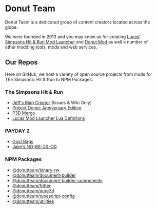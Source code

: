 # Donut Team
Donut Team is a dedicated group of content creators located across the globe.

We were founded in 2013 and you may know us for creating [Lucas' Simpsons Hit & Run Mod Launcher](https://modbakery.donutteam.com/releases/view/lucas-mod-launcher) and [Donut Mod](https://modbakery.donutteam.com/releases/view/donut-mod-4) as well a number of other modding tools, mods and web services. 

## Our Repos
Here on GitHub, we host a variety of open source projects from mods for The Simpsons: Hit & Run to NPM Packages.

### The Simpsons Hit & Run

* [Jeff's Map Creator](https://github.com/donutteam/jeffs-map-creator) (Issues & Wiki Only)
* [Project Donut: Anniversary Edition](https://github.com/donutteam/project-donut-anniversary-edition)
* [P3D Merge](https://github.com/donutteam/p3d-merge)
* [Lucas Mod Launcher Lua Definitons](https://github.com/donutteam/lucas-mod-launcher-lua)

### PAYDAY 2

* [Goat Bags](https://github.com/donutteam/pd2-goatbags)
* [Jake's NO-BS-DS-OD](https://github.com/donutteam/pd2-nobsdsod)

### NPM Packages

* [@donutteam/binary-rw](https://github.com/donutteam/npm-binary-rw)
* [@donutteam/document-builder](https://github.com/donutteam/npm-document-builder)
* [@donutteam/document-builder-components](https://github.com/donutteam/npm-document-builder-components)
* [@donutteam/fritter](https://github.com/donutteam/npm-pure3d)
* [@donutteam/pure3d](https://github.com/donutteam/npm-pure3d)
* [@donutteam/typescript-config](https://github.com/donutteam/npm-typescript-config)
* [@donutteam/utilities](https://github.com/donutteam/npm-utilities)
